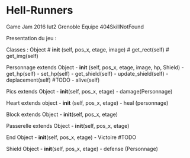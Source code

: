 # Hell-Runners
Game Jam 2016 
Iut2 Grenoble
Equipe 404SkillNotFound


Presentation du jeu :


Classes :
  Object
    # __init__ (self, pos_x, etage, image) 
    # get_rect(self)
    # get_img(self)

  Personnage extends Object
    - __init__ (self, pos_x, etage, image, hp, Shield)
    - get_hp(self)
    - set_hp(self)
    - get_shield(self)
    - update_shield(self)
    - deplacement(self) #TODO
    - alive(self)

  Pics extends Object
    - __init__(self, pos_x, etage)
    - damage(Personnage)
    
  Heart extends object
    - __init__ (self, pos_x, etage)
    - heal (personnage)
    
  Block extends Object
    - __init__(self, pos_x, etage)
    
  Passerelle extends Object
    - __init__(self, pos_x, etage)
    
  End Object
    - __init__(self, pos_x, etage)
    - Victoire #TODO
  
  Shield Object
    - __init__(self, pos_x, etage)
    - defense (Personnage)
    
  

